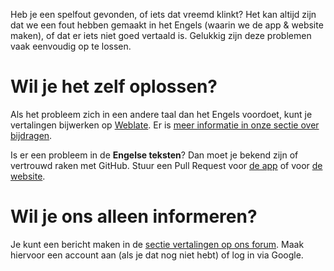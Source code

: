 Heb je een spelfout gevonden, of iets dat vreemd klinkt? Het kan altijd zijn dat we een fout hebben gemaakt in het Engels (waarin we de app & website maken), of dat er iets niet goed vertaald is. Gelukkig zijn deze problemen vaak eenvoudig op te lossen.

# Wil je het zelf oplossen?

Als het probleem zich in een andere taal dan het Engels voordoet, kunt je vertalingen bijwerken op [Weblate](https://hosted.weblate.org/projects/antennapod/). Er is [meer informatie in onze sectie over bijdragen](/contribute/translate).

Is er een probleem in de **Engelse teksten**? Dan moet je bekend zijn of vertrouwd raken met GitHub. Stuur een Pull Request voor [de app](https://github.com/AntennaPod/AntennaPod/) of voor [de website](https://github.com/AntennaPod/antennapod.github.io).

# Wil je ons alleen informeren?

Je kunt een bericht maken in de [sectie vertalingen op ons forum](https://forum.antennapod.org/c/translations/11). Maak hiervoor een account aan (als je dat nog niet hebt) of log in via Google.
